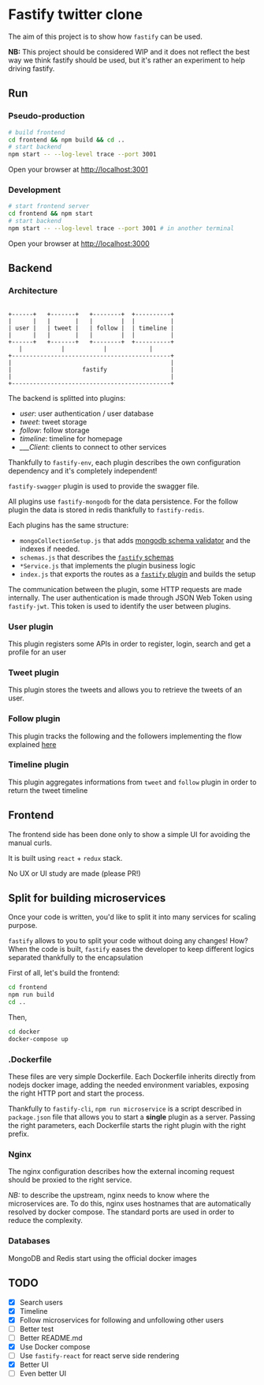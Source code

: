 # Fastify twitter clone

The aim of this project is to show how `fastify` can be used.

**NB:** This project should be considered WIP and it does not reflect the best way we think fastify should be used, but it's rather an experiment to help driving fastify.

## Run

### Pseudo-production
```bash
# build frontend
cd frontend && npm build && cd ..
# start backend
npm start -- --log-level trace --port 3001
```

Open your browser at [http://localhost:3001](http://localhost:3001)

### Development
```bash
# start frontend server
cd frontend && npm start
# start backend
npm start -- --log-level trace --port 3001 # in another terminal
```

Open your browser at [http://localhost:3000](http://localhost:3000)

## Backend

### Architecture

```

+------+   +-------+   +--------+  +----------+
|      |   |       |   |        |  |          |
| user |   | tweet |   | follow |  | timeline |
|      |   |       |   |        |  |          |
+------+   +-------+   +--------+  +----------+
   |           |           |            |
+---------------------------------------------+
|                                             |
|                    fastify                  |
|                                             |
+---------------------------------------------+

```

The backend is splitted into plugins:
- *user*: user authentication / user database
- *tweet*: tweet storage
- *follow*: follow storage
- *timeline*: timeline for homepage
- *___Client*: clients to connect to other services

Thankfully to `fastify-env`, each plugin describes the own configuration dependency and it's completely independent!

`fastify-swagger` plugin is used to provide the swagger file.

All plugins use `fastify-mongodb` for the data persistence.
For the follow plugin the data is stored in redis thankfully to `fastify-redis`.

Each plugins has the same structure:
- `mongoCollectionSetup.js` that adds [mongodb schema validator](https://docs.mongodb.com/manual/core/document-validation/) and the indexes if needed.
- `schemas.js` that describes the [`fastify` schemas](https://github.com/fastify/fastify/blob/master/docs/Validation-And-Serialize.md)
- `*Service.js` that implements the plugin business logic
- `index.js` that exports the routes as a [`fastify` plugin](https://github.com/fastify/fastify/blob/master/docs/Plugins.md) and builds the setup

The communication between the plugin, some HTTP requests are made internally.
The user authentication is made through JSON Web Token using `fastify-jwt`.
This token is used to identify the user between plugins.

### User plugin

This plugin registers some APIs in order to register, login, search and get a profile for an user

### Tweet plugin

This plugin stores the tweets and allows you to retrieve the tweets of an user.

### Follow plugin

This plugin tracks the following and the followers implementing the flow explained [here](https://redis.io/topics/twitter-clone)

### Timeline plugin

This plugin aggregates informations from `tweet` and `follow` plugin in order to return the tweet timeline

## Frontend

The frontend side has been done only to show a simple UI for avoiding the manual curls.

It is built using `react` + `redux` stack.

No UX or UI study are made (please PR!)

## Split for building microservices

Once your code is written, you'd like to split it into many services for scaling purpose.

`fastify` allows to you to split your code without doing any changes!
How? When the code is built, `fastify` eases the developer to keep different logics separated thankfully to the encapsulation

First of all, let's build the frontend:
```sh
cd frontend
npm run build
cd ..
```

Then,
```sh
cd docker
docker-compose up
```

### .Dockerfile

These files are very simple Dockerfile. Each Dockerfile inherits directly from nodejs docker image, adding the needed environment variables, exposing the right HTTP port and start the process.

Thankfully to `fastify-cli`, `npm run microservice` is a script described in `package.json` file that allows you to start a **single** plugin as a server. Passing the right parameters, each Dockerfile starts the right plugin with the right prefix.

### Nginx

The nginx configuration describes how the external incoming request should be proxied to the right service.

*NB:* to describe the upstream, nginx needs to know where the microservices are. To do this, nginx uses hostnames that are automatically resolved by docker compose. The standard ports are used in order to reduce the complexity.

### Databases

MongoDB and Redis start using the official docker images

## TODO

- [x] Search users
- [x] Timeline
- [x] Follow microservices for following and unfollowing other users
- [ ] Better test
- [ ] Better README.md
- [x] Use Docker compose
- [ ] Use `fastify-react` for react serve side rendering
- [x] Better UI
- [ ] Even better UI
